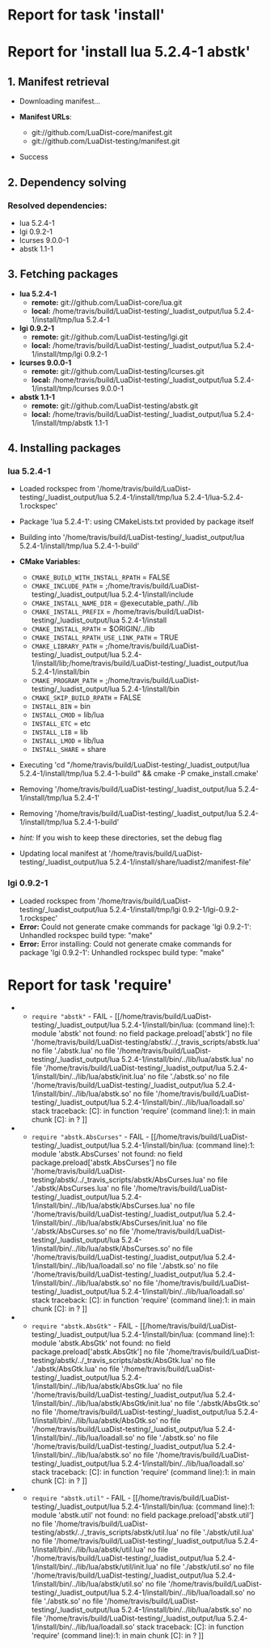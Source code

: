 # Report for task 'install'

# Report for 'install lua 5.2.4-1 abstk'


## 1. Manifest retrieval

- Downloading manifest...

- **Manifest URLs**:
    - git://github.com/LuaDist-core/manifest.git
    - git://github.com/LuaDist-testing/manifest.git
- Success

## 2. Dependency solving


### Resolved dependencies:
- lua 5.2.4-1
- lgi 0.9.2-1
- lcurses 9.0.0-1
- abstk 1.1-1

## 3. Fetching packages

- **lua 5.2.4-1**
    - **remote:** git://github.com/LuaDist-core/lua.git
    - **local:** /home/travis/build/LuaDist-testing/_luadist_output/lua 5.2.4-1/install/tmp/lua 5.2.4-1
- **lgi 0.9.2-1**
    - **remote:** git://github.com/LuaDist-testing/lgi.git
    - **local:** /home/travis/build/LuaDist-testing/_luadist_output/lua 5.2.4-1/install/tmp/lgi 0.9.2-1
- **lcurses 9.0.0-1**
    - **remote:** git://github.com/LuaDist-testing/lcurses.git
    - **local:** /home/travis/build/LuaDist-testing/_luadist_output/lua 5.2.4-1/install/tmp/lcurses 9.0.0-1
- **abstk 1.1-1**
    - **remote:** git://github.com/LuaDist-testing/abstk.git
    - **local:** /home/travis/build/LuaDist-testing/_luadist_output/lua 5.2.4-1/install/tmp/abstk 1.1-1

## 4. Installing packages


### lua 5.2.4-1
- Loaded rockspec from '/home/travis/build/LuaDist-testing/_luadist_output/lua 5.2.4-1/install/tmp/lua 5.2.4-1/lua-5.2.4-1.rockspec'
- Package 'lua 5.2.4-1': using CMakeLists.txt provided by package itself
- Building into '/home/travis/build/LuaDist-testing/_luadist_output/lua 5.2.4-1/install/tmp/lua 5.2.4-1-build'
- **CMake Variables:**
    - `CMAKE_BUILD_WITH_INSTALL_RPATH` = FALSE
    - `CMAKE_INCLUDE_PATH` = ;/home/travis/build/LuaDist-testing/_luadist_output/lua 5.2.4-1/install/include
    - `CMAKE_INSTALL_NAME_DIR` = @executable_path/../lib
    - `CMAKE_INSTALL_PREFIX` = /home/travis/build/LuaDist-testing/_luadist_output/lua 5.2.4-1/install
    - `CMAKE_INSTALL_RPATH` = $ORIGIN/../lib
    - `CMAKE_INSTALL_RPATH_USE_LINK_PATH` = TRUE
    - `CMAKE_LIBRARY_PATH` = ;/home/travis/build/LuaDist-testing/_luadist_output/lua 5.2.4-1/install/lib;/home/travis/build/LuaDist-testing/_luadist_output/lua 5.2.4-1/install/bin
    - `CMAKE_PROGRAM_PATH` = ;/home/travis/build/LuaDist-testing/_luadist_output/lua 5.2.4-1/install/bin
    - `CMAKE_SKIP_BUILD_RPATH` = FALSE
    - `INSTALL_BIN` = bin
    - `INSTALL_CMOD` = lib/lua
    - `INSTALL_ETC` = etc
    - `INSTALL_LIB` = lib
    - `INSTALL_LMOD` = lib/lua
    - `INSTALL_SHARE` = share
- Executing 'cd "/home/travis/build/LuaDist-testing/_luadist_output/lua 5.2.4-1/install/tmp/lua 5.2.4-1-build" && cmake -P cmake_install.cmake'
- Removing '/home/travis/build/LuaDist-testing/_luadist_output/lua 5.2.4-1/install/tmp/lua 5.2.4-1'
- Removing '/home/travis/build/LuaDist-testing/_luadist_output/lua 5.2.4-1/install/tmp/lua 5.2.4-1-build'

- *hint:* If you wish to keep these directories, set the debug flag
- Updating local manifest at '/home/travis/build/LuaDist-testing/_luadist_output/lua 5.2.4-1/install/share/luadist2/manifest-file'

### lgi 0.9.2-1
- Loaded rockspec from '/home/travis/build/LuaDist-testing/_luadist_output/lua 5.2.4-1/install/tmp/lgi 0.9.2-1/lgi-0.9.2-1.rockspec'
- **Error:** Could not generate cmake commands for package 'lgi 0.9.2-1': Unhandled rockspec build type: "make"
- **Error:** Error installing: Could not generate cmake commands for package 'lgi 0.9.2-1': Unhandled rockspec build type: "make"

# Report for task 'require'

 -  - `require "abstk"` - FAIL - [[/home/travis/build/LuaDist-testing/_luadist_output/lua 5.2.4-1/install/bin/lua: (command line):1: module 'abstk' not found:
	no field package.preload['abstk']
	no file '/home/travis/build/LuaDist-testing/abstk/../_travis_scripts/abstk.lua'
	no file './abstk.lua'
	no file '/home/travis/build/LuaDist-testing/_luadist_output/lua 5.2.4-1/install/bin/../lib/lua/abstk.lua'
	no file '/home/travis/build/LuaDist-testing/_luadist_output/lua 5.2.4-1/install/bin/../lib/lua/abstk/init.lua'
	no file './abstk.so'
	no file '/home/travis/build/LuaDist-testing/_luadist_output/lua 5.2.4-1/install/bin/../lib/lua/abstk.so'
	no file '/home/travis/build/LuaDist-testing/_luadist_output/lua 5.2.4-1/install/bin/../lib/lua/loadall.so'
stack traceback:
	[C]: in function 'require'
	(command line):1: in main chunk
	[C]: in ?
]]
 -  - `require "abstk.AbsCurses"` - FAIL - [[/home/travis/build/LuaDist-testing/_luadist_output/lua 5.2.4-1/install/bin/lua: (command line):1: module 'abstk.AbsCurses' not found:
	no field package.preload['abstk.AbsCurses']
	no file '/home/travis/build/LuaDist-testing/abstk/../_travis_scripts/abstk/AbsCurses.lua'
	no file './abstk/AbsCurses.lua'
	no file '/home/travis/build/LuaDist-testing/_luadist_output/lua 5.2.4-1/install/bin/../lib/lua/abstk/AbsCurses.lua'
	no file '/home/travis/build/LuaDist-testing/_luadist_output/lua 5.2.4-1/install/bin/../lib/lua/abstk/AbsCurses/init.lua'
	no file './abstk/AbsCurses.so'
	no file '/home/travis/build/LuaDist-testing/_luadist_output/lua 5.2.4-1/install/bin/../lib/lua/abstk/AbsCurses.so'
	no file '/home/travis/build/LuaDist-testing/_luadist_output/lua 5.2.4-1/install/bin/../lib/lua/loadall.so'
	no file './abstk.so'
	no file '/home/travis/build/LuaDist-testing/_luadist_output/lua 5.2.4-1/install/bin/../lib/lua/abstk.so'
	no file '/home/travis/build/LuaDist-testing/_luadist_output/lua 5.2.4-1/install/bin/../lib/lua/loadall.so'
stack traceback:
	[C]: in function 'require'
	(command line):1: in main chunk
	[C]: in ?
]]
 -  - `require "abstk.AbsGtk"` - FAIL - [[/home/travis/build/LuaDist-testing/_luadist_output/lua 5.2.4-1/install/bin/lua: (command line):1: module 'abstk.AbsGtk' not found:
	no field package.preload['abstk.AbsGtk']
	no file '/home/travis/build/LuaDist-testing/abstk/../_travis_scripts/abstk/AbsGtk.lua'
	no file './abstk/AbsGtk.lua'
	no file '/home/travis/build/LuaDist-testing/_luadist_output/lua 5.2.4-1/install/bin/../lib/lua/abstk/AbsGtk.lua'
	no file '/home/travis/build/LuaDist-testing/_luadist_output/lua 5.2.4-1/install/bin/../lib/lua/abstk/AbsGtk/init.lua'
	no file './abstk/AbsGtk.so'
	no file '/home/travis/build/LuaDist-testing/_luadist_output/lua 5.2.4-1/install/bin/../lib/lua/abstk/AbsGtk.so'
	no file '/home/travis/build/LuaDist-testing/_luadist_output/lua 5.2.4-1/install/bin/../lib/lua/loadall.so'
	no file './abstk.so'
	no file '/home/travis/build/LuaDist-testing/_luadist_output/lua 5.2.4-1/install/bin/../lib/lua/abstk.so'
	no file '/home/travis/build/LuaDist-testing/_luadist_output/lua 5.2.4-1/install/bin/../lib/lua/loadall.so'
stack traceback:
	[C]: in function 'require'
	(command line):1: in main chunk
	[C]: in ?
]]
 -  - `require "abstk.util"` - FAIL - [[/home/travis/build/LuaDist-testing/_luadist_output/lua 5.2.4-1/install/bin/lua: (command line):1: module 'abstk.util' not found:
	no field package.preload['abstk.util']
	no file '/home/travis/build/LuaDist-testing/abstk/../_travis_scripts/abstk/util.lua'
	no file './abstk/util.lua'
	no file '/home/travis/build/LuaDist-testing/_luadist_output/lua 5.2.4-1/install/bin/../lib/lua/abstk/util.lua'
	no file '/home/travis/build/LuaDist-testing/_luadist_output/lua 5.2.4-1/install/bin/../lib/lua/abstk/util/init.lua'
	no file './abstk/util.so'
	no file '/home/travis/build/LuaDist-testing/_luadist_output/lua 5.2.4-1/install/bin/../lib/lua/abstk/util.so'
	no file '/home/travis/build/LuaDist-testing/_luadist_output/lua 5.2.4-1/install/bin/../lib/lua/loadall.so'
	no file './abstk.so'
	no file '/home/travis/build/LuaDist-testing/_luadist_output/lua 5.2.4-1/install/bin/../lib/lua/abstk.so'
	no file '/home/travis/build/LuaDist-testing/_luadist_output/lua 5.2.4-1/install/bin/../lib/lua/loadall.so'
stack traceback:
	[C]: in function 'require'
	(command line):1: in main chunk
	[C]: in ?
]]

